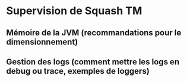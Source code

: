 # Supervision de Squash TM

## Mémoire de la JVM (recommandations pour le dimensionnement)

## Gestion des logs (comment mettre les logs en debug ou trace, exemples de loggers)
